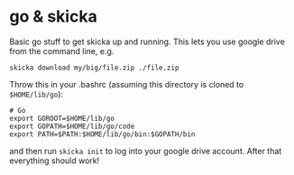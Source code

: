 # go & skicka

Basic go stuff to get skicka up and running. This lets you use google drive from the command line, e.g. 

```
skicka download my/big/file.zip ./file.zip
```

Throw this in your .bashrc (assuming this directory is cloned to `$HOME/lib/go`):

```
# Go
export GOROOT=$HOME/lib/go
export GOPATH=$HOME/lib/go/code
export PATH=$PATH:$HOME/lib/go/bin:$GOPATH/bin
```

and then run `skicka init` to log into your google drive account. After that everything should work!
